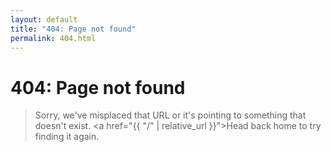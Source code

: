 ```yaml
---
layout: default
title: "404: Page not found"
permalink: 404.html
---
```


# 404: Page not found

> Sorry, we've misplaced that URL or it's pointing to something that doesn't exist.
> <a href="{{ "/" | relative_url }}">Head back home</a> to try finding it again.
